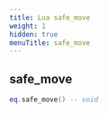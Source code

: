```yaml
---
title: Lua safe_move
weight: 1
hidden: true
menuTitle: safe_move
---
```

## safe_move
```lua
eq.safe_move() -- void
```